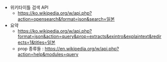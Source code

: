 
* 위키타이틀 검색 API
  * https://ko.wikipedia.org/w/api.php?action=opensearch&format=json&search=일본
* 요약
  * https://ko.wikipedia.org/w/api.php?format=json&action=query&prop=extracts&exintro&explaintext&redirects=1&titles=일본
  * prop 종류들 :  https://en.wikipedia.org/w/api.php?action=help&modules=query